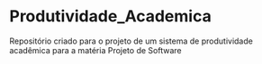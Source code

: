 # Produtividade_Academica

Repositório criado para o projeto de um sistema de produtividade acadêmica para a matéria Projeto de Software
